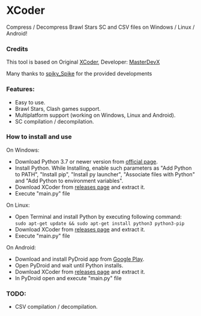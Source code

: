 # XCoder
Compress / Decompress Brawl Stars SC and CSV files on Windows / Linux / Android!

### Credits
This tool is based on Original <a href="https://github.com/MasterDevX/xcoder">XCoder</a>, Developer: <a href="https://github.com/MasterDevX">MasterDevX</a></br>

Many thanks to <a href="https://github.com/spiky-s">spiky_Spike</a> for the provided developments

### Features:
- Easy to use.
- Brawl Stars, Clash games support.
- Multiplatform support (working on Windows, Linux and Android).
- SC compilation / decompilation.

### How to install and use
On Windows:
- Download Python 3.7 or newer version from <a href="https://www.python.org/downloads/">official page</a>.
- Install Python. While Installing, enable such parameters as "Add Python to PATH", "Install pip", "Install py launcher", "Associate files with Python" and "Add Python to environment variables".
- Download XCoder from <a href="https://github.com/MasterDevX/XCoder/releases">releases page</a> and extract it.
- Execute "main.py" file</br>

On Linux:
- Open Terminal and install Python by executing following command:</br>
```sudo apt-get update && sudo apt-get install python3 python3-pip```
- Download XCoder from <a href="https://github.com/MasterDevX/XCoder/releases">releases page</a> and extract it.
- Execute "main.py" file

On Android:
- Download and install PyDroid app from <a href="https://play.google.com/store/apps/details?id=ru.iiec.pydroid3">Google Play</a>.
- Open PyDroid and wait until Python installs.
- Download XCoder from <a href="https://github.com/MasterDevX/XCoder/releases">releases page</a> and extract it.
- In PyDroid open and execute "main.py" file</br>

### TODO:
- CSV compilation / decompilation.
